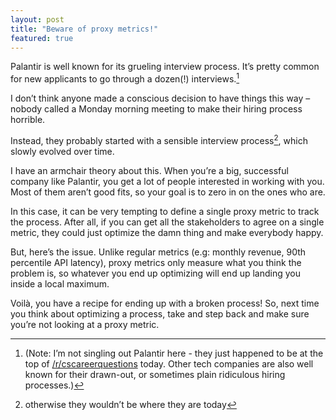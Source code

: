 ```yaml
---
layout: post
title: "Beware of proxy metrics!"
featured: true
---
```

Palantir is well known for its grueling interview process. It’s pretty common for new applicants to go through a dozen(!) interviews.[^itw]

I don’t think anyone made a conscious decision to have things this way – nobody called a Monday morning meeting to make their hiring process horrible.

Instead, they probably started with a sensible interview process[^otherwise], which slowly evolved over time.

I have an armchair theory about this. When you’re a big, successful company like Palantir, you get a lot of people interested in working with you. Most of them aren’t good fits, so your goal is to zero in on the ones who are.

In this case, it can be very tempting to define a single proxy metric to track the process. After all, if you can get all the stakeholders to agree on a single metric, they could just optimize the damn thing and make everybody happy.

But, here’s the issue. Unlike regular metrics (e.g: monthly revenue, 90th percentile API latency), proxy metrics only measure what you think the problem is, so whatever you end up optimizing will end up landing you inside a local maximum.

Voilà, you have a recipe for ending up with a broken process! So, next time you think about optimizing a process, take and step back and make sure you’re not looking at a proxy metric.

[^itw]: (Note: I’m not singling out Palantir here - they just happened to be at the top of [/r/cscareerquestions](https://www.reddit.com/r/cscareerquestions) today. Other tech companies are also well known for their drawn-out, or sometimes plain ridiculous hiring processes.)

[^otherwise]: otherwise they wouldn’t be where they are today
